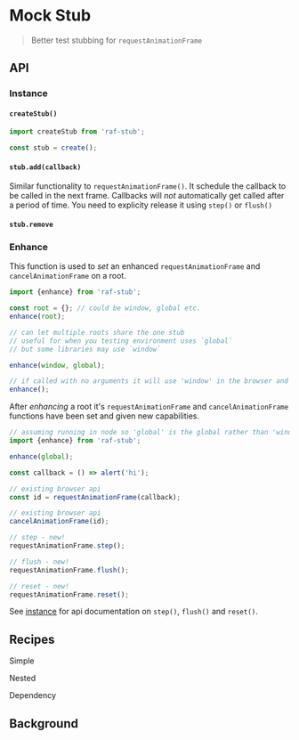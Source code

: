 # Mock Stub
> Better test stubbing for `requestAnimationFrame`

## API

### Instance

#### `createStub()`
```js
import createStub from 'raf-stub';

const stub = create();
```

#### `stub.add(callback)`

Similar functionality to `requestAnimationFrame()`. It schedule the callback to be called in the next frame. Callbacks will *not* automatically get called after a period of time. You need to explicity release it using `step()` or `flush()`

#### `stub.remove`

### Enhance

This function is used to *set* an enhanced `requestAnimationFrame` and `cancelAnimationFrame` on a root.

```js
import {enhance} from 'raf-stub';

const root = {}; // could be window, global etc.
enhance(root);

// can let multiple roots share the one stub
// useful for when you testing environment uses `global`
// but some libraries may use `window`

enhance(window, global);

// if called with no arguments it will use 'window' in the browser and 'global' in node
enhance();
```

After *enhancing* a root it's `requestAnimationFrame` and `cancelAnimationFrame` functions have been set and given new capabilities.

```js
// assuming running in node so 'global' is the global rather than 'window'
import {enhance} from 'raf-stub';

enhance(global);

const callback = () => alert('hi');

// existing browser api
const id = requestAnimationFrame(callback);

// existing browser api
cancelAnimationFrame(id);

// step - new!
requestAnimationFrame.step();

// flush - new!
requestAnimationFrame.flush();

// reset - new!
requestAnimationFrame.reset();

```

See [instance](#instance) for api documentation on `step()`, `flush()` and `reset()`.

## Recipes

Simple

Nested

Dependency

## Background



